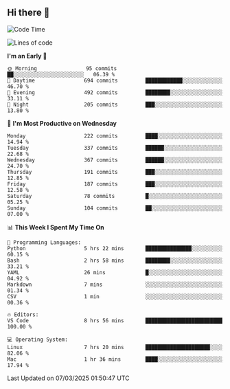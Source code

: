 ## Hi there 👋

<!--
**Wangmerlyn/Wangmerlyn** is a ✨ _special_ ✨ repository because its `README.md` (this file) appears on your GitHub profile.

Here are some ideas to get you started:

- 🔭 I’m currently working on ...
- 🌱 I’m currently learning ...
- 👯 I’m looking to collaborate on ...
- 🤔 I’m looking for help with ...
- 💬 Ask me about ...
- 📫 How to reach me: ...
- 😄 Pronouns: ...
- ⚡ Fun fact: ...
-->
<!--START_SECTION:waka-->
![Code Time](http://img.shields.io/badge/Code%20Time-82%20hrs%2043%20mins-blue)

![Lines of code](https://img.shields.io/badge/From%20Hello%20World%20I%27ve%20Written-8.6%20million%20lines%20of%20code-blue)

**I'm an Early 🐤** 

```text
🌞 Morning                95 commits          ██░░░░░░░░░░░░░░░░░░░░░░░   06.39 % 
🌆 Daytime                694 commits         ████████████░░░░░░░░░░░░░   46.70 % 
🌃 Evening                492 commits         ████████░░░░░░░░░░░░░░░░░   33.11 % 
🌙 Night                  205 commits         ███░░░░░░░░░░░░░░░░░░░░░░   13.80 % 
```
📅 **I'm Most Productive on Wednesday** 

```text
Monday                   222 commits         ████░░░░░░░░░░░░░░░░░░░░░   14.94 % 
Tuesday                  337 commits         ██████░░░░░░░░░░░░░░░░░░░   22.68 % 
Wednesday                367 commits         ██████░░░░░░░░░░░░░░░░░░░   24.70 % 
Thursday                 191 commits         ███░░░░░░░░░░░░░░░░░░░░░░   12.85 % 
Friday                   187 commits         ███░░░░░░░░░░░░░░░░░░░░░░   12.58 % 
Saturday                 78 commits          █░░░░░░░░░░░░░░░░░░░░░░░░   05.25 % 
Sunday                   104 commits         ██░░░░░░░░░░░░░░░░░░░░░░░   07.00 % 
```


📊 **This Week I Spent My Time On** 

```text
💬 Programming Languages: 
Python                   5 hrs 22 mins       ███████████████░░░░░░░░░░   60.15 % 
Bash                     2 hrs 58 mins       ████████░░░░░░░░░░░░░░░░░   33.21 % 
YAML                     26 mins             █░░░░░░░░░░░░░░░░░░░░░░░░   04.92 % 
Markdown                 7 mins              ░░░░░░░░░░░░░░░░░░░░░░░░░   01.34 % 
CSV                      1 min               ░░░░░░░░░░░░░░░░░░░░░░░░░   00.36 % 

🔥 Editors: 
VS Code                  8 hrs 56 mins       █████████████████████████   100.00 % 

💻 Operating System: 
Linux                    7 hrs 20 mins       █████████████████████░░░░   82.06 % 
Mac                      1 hr 36 mins        ████░░░░░░░░░░░░░░░░░░░░░   17.94 % 
```


 Last Updated on 07/03/2025 01:50:47 UTC
<!--END_SECTION:waka-->
